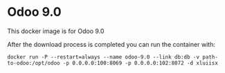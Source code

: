 Odoo 9.0
========

This docker image is for Odoo 9.0

After the download process is completed you can run the container with:

    docker run -P --restart=always --name odoo-9.0 --link db:db -v path-to-odoo:/opt/odoo -p 0.0.0.0:100:8069 -p 0.0.0.0:102:8072 -d xluiisx
